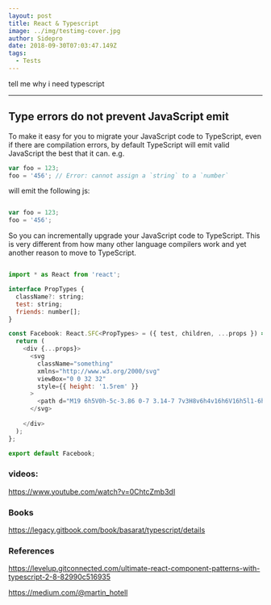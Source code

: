 ```yaml
---
layout: post
title: React & Typescript
image: ../img/testimg-cover.jpg
author: Sidepro
date: 2018-09-30T07:03:47.149Z
tags: 
  - Tests
---
```


tell me why i need typescript 

---


## Type errors do not prevent JavaScript emit

To make it easy for you to migrate your JavaScript code to TypeScript, even if there are compilation errors, by default TypeScript will emit valid JavaScript the best that it can. e.g.

```javascript
var foo = 123;
foo = '456'; // Error: cannot assign a `string` to a `number`
```
will emit the following js:
```javascript

var foo = 123;
foo = '456';
```

So you can incrementally upgrade your JavaScript code to TypeScript. This is very different from how many other language compilers work and yet another reason to move to TypeScript.

```javascript

import * as React from 'react';

interface PropTypes {
  className?: string;
  test: string;
  friends: number[];
}

const Facebook: React.SFC<PropTypes> = ({ test, children, ...props }) => {
  return (
    <div {...props}>
      <svg
        className="something"
        xmlns="http://www.w3.org/2000/svg"
        viewBox="0 0 32 32"
        style={{ height: '1.5rem' }}
      >
        <path d="M19 6h5V0h-5c-3.86 0-7 3.14-7 7v3H8v6h4v16h6V16h5l1-6h-6V7c0-.542.458-1 1-1z" />
      </svg>
  
    </div>
  );
};

export default Facebook;

```
### videos:

https://www.youtube.com/watch?v=0ChtcZmb3dI

### Books
https://legacy.gitbook.com/book/basarat/typescript/details


### References 

https://levelup.gitconnected.com/ultimate-react-component-patterns-with-typescript-2-8-82990c516935

https://medium.com/@martin_hotell